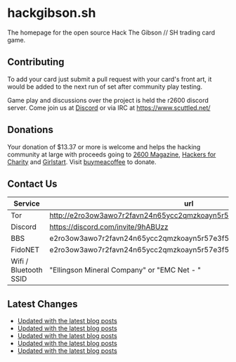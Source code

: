 # hackgibson.sh
The homepage for the open source Hack The Gibson // SH trading card game.


## Contributing

To add your card just submit a pull request with your card's front art, it would be added to the next run of set after community play testing.

Game play and discussions over the project is held the r2600 discord server. Come join us at [Discord](https://discord.com/invite/9hABUzz) or via IRC at https://www.scuttled.net/


## Donations

Your donation of $13.37 or more is welcome and helps the hacking community at large with proceeds going to [2600 Magazine](https://2600.com/), [Hackers for Charity](https://hackersforcharity.org) and [Girlstart](https://girlstart.org).  Visit [buymeacoffee](https://www.buymeacoffee.com/hackgibson.sh) to donate.


## Contact Us

Service | url
-|-
Tor | http://e2ro3ow3awo7r2favn24n65ycc2qmzkoayn5r57e3f56nvjwdcgg32ad.onion
Discord | https://discord.com/invite/9hABUzz
BBS | e2ro3ow3awo7r2favn24n65ycc2qmzkoayn5r57e3f56nvjwdcgg32ad.onion:23
FidoNET | e2ro3ow3awo7r2favn24n65ycc2qmzkoayn5r57e3f56nvjwdcgg32ad.onion:24554
Wifi / Bluetooth SSID | "Ellingson Mineral Company" or "EMC Net - <fidonet address>"

## Latest Changes
<!-- BLOG-POST-LIST:START -->
- [Updated with the latest blog posts](https://github.com/DFW2600/hackgibson.sh/commit/4f5dd001a2a5ec465fbd9b3cdf57bd3d55657d07)
- [Updated with the latest blog posts](https://github.com/DFW2600/hackgibson.sh/commit/28f9800109fae6e7af925e5e7cd54204070f8f50)
- [Updated with the latest blog posts](https://github.com/DFW2600/hackgibson.sh/commit/d3763f310b094c1db795af58b9a993280df720e0)
- [Updated with the latest blog posts](https://github.com/DFW2600/hackgibson.sh/commit/95497091a0cde93766667127dc3bf933e59f1937)
- [Updated with the latest blog posts](https://github.com/DFW2600/hackgibson.sh/commit/fe82d5beb4d9e811c1f75d6cbb948dbbfbb81bc2)
<!-- BLOG-POST-LIST:END -->

